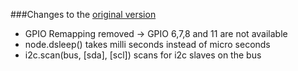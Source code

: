 ###Changes to the [original version](https://github.com/nodemcu/nodemcu-firmware)
- GPIO Remapping removed -> GPIO 6,7,8 and 11 are not available
- node.dsleep() takes milli seconds instead of micro seconds
- i2c.scan(bus, [sda], [scl]) scans for i2c slaves on the bus  
